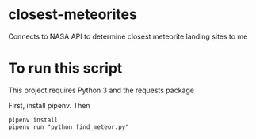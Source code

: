 # closest-meteorites
Connects to NASA API to determine closest meteorite landing sites to me

# To run this script
 This project requires Python 3 and the requests package

First, install pipenv. Then

```
pipenv install
pipenv run "python find_meteor.py"
```
